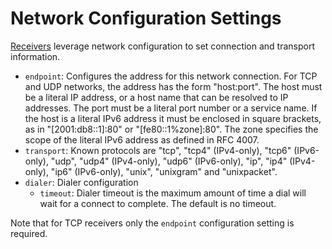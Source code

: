 # Network Configuration Settings

[Receivers](https://github.com/open-telemetry/opentelemetry-collector/blob/main/receiver/README.md)
leverage network configuration to set connection and transport information.

- `endpoint`: Configures the address for this network connection. For TCP and
  UDP networks, the address has the form "host:port". The host must be a
  literal IP address, or a host name that can be resolved to IP addresses. The
  port must be a literal port number or a service name. If the host is a
  literal IPv6 address it must be enclosed in square brackets, as in
  "[2001:db8::1]:80" or "[fe80::1%zone]:80". The zone specifies the scope of
  the literal IPv6 address as defined in RFC 4007.
- `transport`: Known protocols are "tcp", "tcp4" (IPv4-only), "tcp6"
  (IPv6-only), "udp", "udp4" (IPv4-only), "udp6" (IPv6-only), "ip", "ip4"
  (IPv4-only), "ip6" (IPv6-only), "unix", "unixgram" and "unixpacket".
- `dialer`: Dialer configuration
  - `timeout`: Dialer timeout is the maximum amount of time a dial will wait for a connect to complete. The default is no timeout.

Note that for TCP receivers only the `endpoint` configuration setting is
required.
